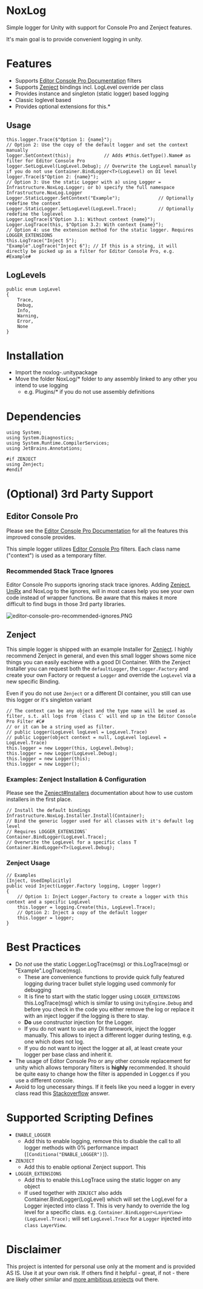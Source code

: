 # NoxLog
Simple logger for Unity with support for Console Pro and Zenject features.

It's main goal is to provide convenient logging in unity.

# Features
* Supports [Editor Console Pro Documentation](http://flyingworm.com/) filters
* Supports [Zenject](https://github.com/modesttree/Zenject) bindings incl. LogLevel override per class
* Provides instance and singleton (static logger) based logging
* Classic loglevel based
* Provides optional extensions for this.*

## Usage
```
this.logger.Trace($"Option 1: {name}");
// Option 2: Use the copy of the default logger and set the context manually
logger.SetContext(this); 			// Adds #this.GetType().Name# as filter for Editor Console Pro
logger.SetLogLevel(LogLevel.Debug);	// Overwrite the LogLevel manually if you do not use Container.BindLogger<T>(LogLevel) on DI level
logger.Trace($"Option 2: {name}");
// Option 3: Use the static Logger with a) using Logger = Infrastructure.NoxLog.Logger; or b) specify the full namespace Infrastructure.NoxLog.Logger
Logger.StaticLogger.SetContext("Example"); 				// Optionally redefine the context
Logger.StaticLogger.SetLogLevel(LogLevel.Trace); 		// Optionally redefine the loglevel
Logger.LogTrace($"Option 3.1: Without context {name}");
Logger.LogTrace(this, $"Option 3.2: With context {name}");
// Option 4: use the extension method for the static logger. Requires LOGGER_EXTENSIONS
this.LogTrace("Inject 5");
"Example".LogTrace("Inject 6"); // If this is a string, it will directly be picked up as a filter for Editor Console Pro, e.g. #Example#
```

## LogLevels
```
public enum LogLevel
{
	Trace,
	Debug,
	Info,
	Warning,
	Error,
	None
}
```

# Installation
* Import the noxlog-<version>.unitypackage
* Move the folder NoxLog/* folder to any assembly linked to any other you intend to use logging 
  * e.g. Plugins/* if you do not use assembly definitions

# Dependencies
```
using System;
using System.Diagnostics;
using System.Runtime.CompilerServices;
using JetBrains.Annotations;

#if ZENJECT
using Zenject;
#endif
```

# (Optional) 3rd Party Support

## Editor Console Pro
Please see the [Editor Console Pro Documentation](http://flyingworm.com/) for all the features this improved console provides.

This simple logger utilizes [Editor Console Pro](https://assetstore.unity.com/packages/tools/utilities/editor-console-pro-11889) filters.
Each class name ("context") is used as a temporary filter.

### Recommended Stack Trace Ignores
Editor Console Pro supports ignoring stack trace ignores. Adding [Zenject](https://github.com/modesttree/Zenject), [UniRx](https://github.com/neuecc/UniRx) and NoxLog to the ignores,
 will in most cases help you see your own code instead of wrapper functions. Be aware that this makes it more difficult to find bugs in those 3rd party libraries.

![editor-console-pro-recommended-ignores.PNG](https://raw.githubusercontent.com/NoxMortem/NoxLog/master/docs/images/editor-console-pro-recommended-ignores.PNG)

## Zenject
This simple logger is shipped with an example Installer for [Zenject](https://github.com/modesttree/Zenject).
I highly recommend Zenject in general, and even this small logger shows some nice things you can easily eachieve with a good DI Container.
With the Zenject Installer you can request both the `defaultLogger`, the `Logger.Factory` and create your own Factory or request a `Logger`
and override the `LogLevel` via a new specific Binding.

Even if you do not use `Zenject` or a different DI container, you still can use this logger or it's singleton variant
```
// The context can be any object and the type name will be used as filter, s.t. all logs from `class C` will end up in the Editor Console Pro Filter #C#
// or it can be a string used as filter.
// public Logger(LogLevel logLevel = LogLevel.Trace)
// public Logger(object context = null, LogLevel logLevel = LogLevel.Trace)
this.logger = new Logger(this, LogLevel.Debug);
this.logger = new Logger(LogLevel.Debug);
this.logger = new Logger(this);
this.logger = new Logger();
```

### Examples: Zenject Installation & Configuration
Please see the [Zenject#Installers](https://github.com/modesttree/Zenject#Installers) documentation about how to use custom installers in the first place.
```
// Install the default bindings
Infrastructure.NoxLog.Installer.Install(Container);
// Bind the generic logger used for all classes with it's default log level
// Requires LOGGER_EXTENSIONS`
Container.BindLogger(LogLevel.Trace);
// Overwrite the LogLevel for a specific class T
Container.BindLogger<T>(LogLevel.Debug);
```

### Zenject Usage
```
// Examples
[Inject, UsedImplicitly]
public void Inject(Logger.Factory logging, Logger logger)
{
	// Option 1: Inject Logger.Factory to create a logger with this context and a specific LogLevel
	this.logger = logging.Create(this, LogLevel.Trace);
	// Option 2: Inject a copy of the default logger
	this.logger = logger;
}
```

# Best Practices
* Do *not* use the static Logger.LogTrace(msg) or this.LogTrace(msg) or "Example".LogTrace(msg).
  * These are convenience functions to provide quick fully featured logging during tracer bullet style logging used commonly for debugging
  * It is fine to start with the static logger using `LOGGER_EXTENSIONS` this.LogTrace(msg) which is similar to using `UnityEngine.Debug` and before you check in the code you either remove the log or replace it with an
  inject logger if the logging is there to stay.
  * **Do** use constructor injection for the Logger.
  * If you do not want to use any DI framework, inject the logger manually. This allows to inject a different logger during testing, e.g. one which does not log.
  * If you do not want to inject the logger at all, at least create your logger per base class and inherit it.
* The usage of Editor Console Pro or any other console replacement for unity which allows temporary filters is **highly** recommended. It should be quite easy to change how the filter is appended in Logger.cs if you use a different console.
* Avoid to log unecessary things. If it feels like you need a logger in every class read this [Stackoverflow](https://stackoverflow.com/questions/9892137/windsor-pulling-transient-objects-from-the-container/9915056#9915056) answer.

# Supported Scripting Defines
* `ENABLE_LOGGER`
  * Add this to enable logging, remove this to disable the call to all logger methods with 0% performance impact (`[Conditiona("ENABLE_LOGGER")]`).
* `ZENJECT`
  * Add this to enable optional Zenject support. This 
* `LOGGER_EXTENSIONS`
  * Add this to enable this.LogTrace using the static logger on any object
  * If used together with `ZENJECT` also adds Container.BindLogger<T>(LogLevel) which will set the LogLevel for a Logger injected into class T.
    This is very handy to override the log level for a specific class. e.g. `Container.BindLogger<LayerView>(LogLevel.Trace);` will set `LogLevel.Trace` for a `Logger` injected into `class LayerView`.

# Disclaimer
This project is intented for personal use only at the moment and is provided AS IS. Use it at your own risk.
If others find it helpful - great, if not - there are likely other similar and [more ambitious projects](https://stackify.com/nlog-vs-log4net-vs-serilog/) out there.